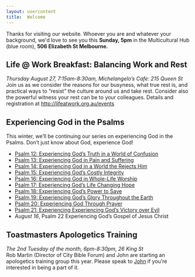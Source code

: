 ```yaml
---
layout: usercontent
title:  Welcome
---
```


Thanks for visiting our website. Whoever you are and whatever your background, we'd love to see you this __Sunday, 5pm__ in the Multicultural Hub (blue room), __506 Elizabeth St Melbourne.__

## Life @ Work Breakfast: Balancing Work and Rest
_Thursday August 27, 7:15am-8:30am, Michelangelo’s Cafe: 215 Queen St_
Join us as we consider the reasons for our busyness, what true rest is, and practical ways to “resist” the culture around us and take rest. Consider also the powerful witness your rest can be to your colleagues. Details and registration at <http://lifeatwork.org.au/events>


## Experiencing God in the Psalms
This winter, we’ll be continuing our series on experiencing God in the Psalms. Don’t just know about God, experience God!

 * [Psalm 12: Experiencing God’s Truth in a World of Confusion][Psalm12]
 * [Psalm 13: Experiencing God in Pain and Suffering][Psalm13]
 * [Psalm 14: Experiencing God in a World the Rejects Him][Psalm14]
 * [Psalm 15: Experiencing God’s Costly Integrity][Psalm15]
 * [Psalm 16: Experiencing God in Whole-Life Worship][Psalm16]
 * [Psalm 17: Experiencing God’s Life Changing Hope][Psalm17]
 * [Psalm 18: Experiencing God’s Power to Save][Psalm18]
 * [Psalm 19: Experiencing God’s Glory Throughout the Earth][Psalm19]
 * [Psalm 20: Experiencing God Through Prayer][Psalm20]
 * [Psalm 21: Experiencing Experiencing God’s Victory over Evil][Psalm21]
 * _August 16_,   Psalm 22    Experiencing God’s Gospel of Jesus Christ


## Toastmasters Apologetics Training
_The 2nd Tuesday of the month, 6pm-8:30pm, 26 King St_  
Rob Martin (Director of City Bible Forum) and John are starting an apologetics training group this year. Please speak to [John] if you’re interested in being a part of it.


[John]: mailto:john.david.hudson@gmail.com
[Psalm12]: /2015/06/07/psalm_12-experiencing_gods_truth_in_a_world_of_confusion-john_hudson.html
[Psalm13]: /2015/06/14/psalm_13-experiencing_god_in_pain_and_suffering-john_hudson.html
[Psalm14]: /2015/06/21/psalm_14-experiecing_god_in_a_world_that_rejects_him-john_hudson.html
[Psalm15]: /2015/06/28/psalm_15-experiencing_gods_costly_integrity-john_hudson.html
[Psalm16]: /2015/07/04/psalm_16-experiencing_god_in_whole_life_worship-oli_blythe.html
[Psalm17]: /2015/07/12/psalm_17-experiencing_hope_through_the_lens_of_justice-allan_hortle.html
[Psalm18]: /2015/07/19/psalm_18-experiencing_gods_power_to_save-john_hudson.html
[Psalm19]: /2015/07/26/psalm_19-experiencing_god_through_his_word-john_hudson.html
[Psalm20]: /2015/08/02/psalm_20-experiencing_god_through_prayer-john_hudson.html
[Psalm21]: /2015/08/09/psalm_21-experiencing_gods_victory_over_evil-john_hudson.html



